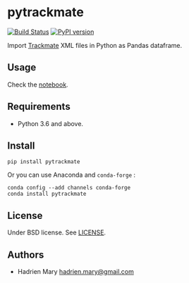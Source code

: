 # pytrackmate

[![Build Status](https://travis-ci.com/hadim/pytrackmate.svg?branch=master)](https://travis-ci.com/hadim/pytrackmate)
[![PyPI version](https://img.shields.io/pypi/v/pytrackmate.svg?maxAge=2591000)](https://pypi.org/project/pytrackmate/)

Import [Trackmate](https://imagej.net/TrackMate) XML files in Python as Pandas dataframe.

## Usage

Check the [notebook](notebooks/Trackmate.ipynb).

## Requirements

- Python 3.6 and above.

## Install

`pip install pytrackmate`

Or you can use Anaconda and `conda-forge` :

```
conda config --add channels conda-forge
conda install pytrackmate
```

## License

Under BSD license. See [LICENSE](LICENSE).

## Authors

- Hadrien Mary <hadrien.mary@gmail.com>
